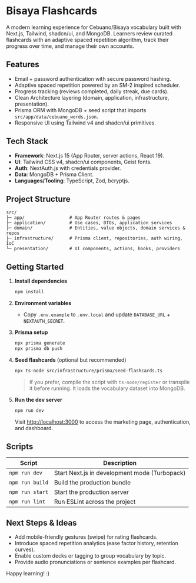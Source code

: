 # Bisaya Flashcards

A modern learning experience for Cebuano/Bisaya vocabulary built with Next.js, Tailwind, shadcn/ui, and MongoDB. Learners review curated flashcards with an adaptive spaced repetition algorithm, track their progress over time, and manage their own accounts.

## Features

- Email + password authentication with secure password hashing.
- Adaptive spaced repetition powered by an SM-2 inspired scheduler.
- Progress tracking (reviews completed, daily streak, due cards).
- Clean Architecture layering (domain, application, infrastructure, presentation).
- Prisma ORM with MongoDB + seed script that imports `src/app/data/cebuano_words.json`.
- Responsive UI using Tailwind v4 and shadcn/ui primitives.

## Tech Stack

- **Framework**: Next.js 15 (App Router, server actions, React 19).
- **UI**: Tailwind CSS v4, shadcn/ui components, Geist fonts.
- **Auth**: NextAuth.js with credentials provider.
- **Data**: MongoDB + Prisma Client.
- **Languages/Tooling**: TypeScript, Zod, bcryptjs.

## Project Structure

```
src/
├─ app/                 # App Router routes & pages
├─ application/         # Use cases, DTOs, application services
├─ domain/              # Entities, value objects, domain services & repos
├─ infrastructure/      # Prisma client, repositories, auth wiring, IoC
└─ presentation/        # UI components, actions, hooks, providers
```

## Getting Started

1. **Install dependencies**
   ```bash
   npm install
   ```

2. **Environment variables**
   - Copy `.env.example` to `.env.local` and update `DATABASE_URL` + `NEXTAUTH_SECRET`.

3. **Prisma setup**
   ```bash
   npx prisma generate
   npx prisma db push
   ```

4. **Seed flashcards** (optional but recommended)
   ```bash
   npx ts-node src/infrastructure/prisma/seed-flashcards.ts
   ```
   > If you prefer, compile the script with `ts-node/register` or transpile it before running. It loads the vocabulary dataset into MongoDB.

5. **Run the dev server**
   ```bash
   npm run dev
   ```
   Visit [http://localhost:3000](http://localhost:3000) to access the marketing page, authentication, and dashboard.

## Scripts

| Script            | Description                                  |
| ----------------- | -------------------------------------------- |
| `npm run dev`     | Start Next.js in development mode (Turbopack) |
| `npm run build`   | Build the production bundle                   |
| `npm run start`   | Start the production server                   |
| `npm run lint`    | Run ESLint across the project                 |

## Next Steps & Ideas

- Add mobile-friendly gestures (swipe) for rating flashcards.
- Introduce spaced repetition analytics (ease factor history, retention curves).
- Enable custom decks or tagging to group vocabulary by topic.
- Provide audio pronunciations or sentence examples per flashcard.

Happy learning! :)

